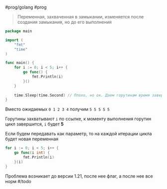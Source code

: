 #prog/golang #prog 

> Переменная, захваченная в замыкании, изменяется после создания замыкания, но до его выполнения

```go
package main

import (
    "fmt"
    "time"
)

func main() {
    for i := 0; i < 5; i++ {
        go func() {
            fmt.Println(i)
        }()
    }
    
    time.Sleep(time.Second) // Плохо, но ок. Даем горутинам время завершиться
}
```
Вместо ожидаемых `0 1 2 3 4` получим `5 5 5 5 5`

Горутины захватывают `i` по ссылке, к моменту выполнения горутин цикл завершится, `i` будет **5**

Если будем передавать как параметр, то на каждой итерации цикла будет новая переменная
```go
for i := 0; i < 5; i++ {
	go func(i int) {
		fmt.Println(i)
	}(i)
}
```

Проблема возникает до версии 1.21, после нее флаг, а после нее все норм #/todo 
